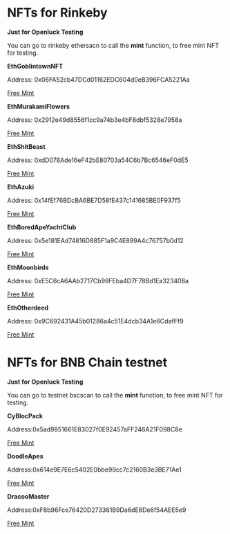 # NFTs for Rinkeby #
**Just for Openluck Testing**

You can go to rinkeby ethersacn to call the **mint** function, to free mint NFT for testing.

**EthGoblintownNFT**

Address: 0x06FA52cb47DCd01162EDC604d0eB396FCA5221Aa

[Free Mint](https://rinkeby.etherscan.io/address/0x06FA52cb47DCd01162EDC604d0eB396FCA5221Aa#writeContract)

**EthMurakamiFlowers**

Address: 0x2912e49d8556f1cc9a74b3e4bF8dbf5328e7958a

[Free Mint](https://rinkeby.etherscan.io/address/0x2912e49d8556f1cc9a74b3e4bF8dbf5328e7958a#writeContract)

**EthShitBeast**

Address: 0xdD078Ade16eF42bE80703a54C6b7Bc6546eF0dE5

[Free Mint](https://rinkeby.etherscan.io/address/0xdD078Ade16eF42bE80703a54C6b7Bc6546eF0dE5#writeContract)

**EthAzuki**

Address: 0x14fEf76BDcBA6BE7D58fE437c141685BE0F937f5

[Free Mint](https://rinkeby.etherscan.io/address/0x14fEf76BDcBA6BE7D58fE437c141685BE0F937f5#writeContract)


**EthBoredApeYachtClub**

Address: 0x5e181EAd74816D885F1a9C4E899A4c76757b0d12

[Free Mint](https://rinkeby.etherscan.io/address/0x5e181EAd74816D885F1a9C4E899A4c76757b0d12#writeContract)


**EthMoonbirds**

Address: 0xE5C6cA6AAb2717Cb98FEba4D7F78Bd1Ea323408a

[Free Mint](https://rinkeby.etherscan.io/address/0xE5C6cA6AAb2717Cb98FEba4D7F78Bd1Ea323408a#writeContract)


**EthOtherdeed**

Address: 0x9C692431A45b01286a4c51E4dcb34A1e6CdafFf9

[Free Mint](https://rinkeby.etherscan.io/address/0x9C692431A45b01286a4c51E4dcb34A1e6CdafFf9#writeContract)



# NFTs for BNB Chain testnet #

**Just for Openluck Testing**

You can go to testnet bscscan to call the **mint** function, to free mint NFT for testing.

**CyBlocPack**

Address:0x5ad9851661E83027f0E92457aFF246A21F098C8e

[Free Mint](https://testnet.bscscan.com/address/0x5ad9851661E83027f0E92457aFF246A21F098C8e#writeContract)


**DoodleApes**

Address:0x614e9E7E6c5402E0bbe99cc7c2160B3e3BE71Ae1

[Free Mint](https://testnet.bscscan.com/address/0x614e9E7E6c5402E0bbe99cc7c2160B3e3BE71Ae1#writeContract)


**DracooMaster**

Address:0xF8b96Fce76420D273361B9Da6dE8De6f54AEE5e9

[Free Mint](https://testnet.bscscan.com/address/0xF8b96Fce76420D273361B9Da6dE8De6f54AEE5e9#writeContract)
